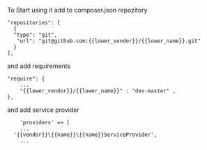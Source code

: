 To Start using it add to composer.json repozitory

    "repositories": [
      {
      "type": "git",
       "url": "git@github.com:{{lower_vendor}}/{{lower_name}}.git"
      }
    ],

and add requirements

	"require": {
		...
        "{{lower_vendor}}/{{lower_name}}" : "dev-master" ,
    },

and add service provider

		'providers' => [
		...
      '{{vendor}}\{{name}}\{{name}}ServiceProvider',
		...